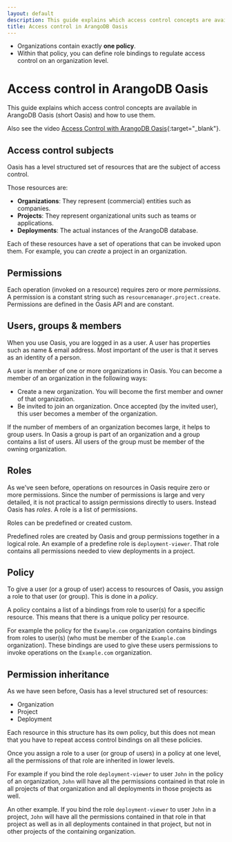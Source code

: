 ```yaml
---
layout: default
description: This guide explains which access control concepts are available in Oasis and how to use them.
title: Access control in ArangoDB Oasis
---
```


- Organizations contain exactly **one policy**.
- Within that policy, you can define role bindings to regulate access control
  on an organization level.


# Access control in ArangoDB Oasis

This guide explains which access control concepts are available in
ArangoDB Oasis (short Oasis) and how to use them.

Also see the video
[Access Control with ArangoDB Oasis](https://www.youtube.com/watch?v=nhg1Y39JZF8&list=PL0tn-TSss6NWH3DNyF96Zbz8LQ0OaFmvS&index=7&t=0s){:target="_blank"}.

## Access control subjects

Oasis has a level structured set of resources that are the subject of
access control.

Those resources are:

- **Organizations**: They represent (commercial) entities such as companies.
- **Projects**: They represent organizational units such as teams or applications.
- **Deployments**: The actual instances of the ArangoDB database.

Each of these resources have a set of operations that can be invoked upon them.
For example, you can *create* a project in an organization.

## Permissions

Each operation (invoked on a resource) requires zero or more *permissions*.
A permission is a constant string such as `resourcemanager.project.create`.
Permissions are defined in the Oasis API and are constant.

## Users, groups & members

When you use Oasis, you are logged in as a user.
A user has properties such as name & email address.
Most important of the user is that it serves as an identity of a person.

A user is member of one or more organizations in Oasis.
You can become a member of an organization in the following ways:

- Create a new organization. You will become the first member and owner of that
  organization.
- Be invited to join an organization. Once accepted (by the invited user), this
  user becomes a member of the organization.

If the number of members of an organization becomes large, it helps to group
users. In Oasis a group is part of an organization and a group contains
a list of users. All users of the group must be member of the owning organization.

## Roles

As we've seen before, operations on resources in Oasis require zero or more
permissions. Since the number of permissions is large and very detailed, it is
not practical to assign permissions directly to users. Instead Oasis has
*roles*. A role is a list of permissions.

Roles can be predefined or created custom.

Predefined roles are created by Oasis and group permissions together in a
logical role. An example of a predefine role is `deployment-viewer`. That role
contains all permissions needed to view deployments in a project.

## Policy

To give a user (or a group of user) access to resources of Oasis,
you assign a role to that user (or group). This is done in a *policy*.

A policy contains a list of a bindings from role to user(s) for a specific
resource. This means that there is a unique policy per resource.

For example the policy for the `Example.com` organization contains bindings
from roles to user(s) (who must be member of the `Example.com` organization).
These bindings are used to give these users permissions to invoke operations
on the `Example.com` organization.

## Permission inheritance

As we have seen before, Oasis has a level structured set of resources:

- Organization
- Project
- Deployment

Each resource in this structure has its own policy, but this does not
mean that you have to repeat access control bindings on all these policies.

Once you assign a role to a user (or group of users) in a policy at one level,
all the permissions of that role are inherited in lower levels.

For example if you bind the role `deployment-viewer` to user `John` in the
policy of an organization, `John` will have all the permissions contained in
that role in all projects of that organization and all deployments in those
projects as well.

An other example. If you bind the role `deployment-viewer` to user `John`
in a project, `John` will have all the permissions contained in that role in
that project as well as in all deployments contained in that project, but not
in other projects of the containing organization.
